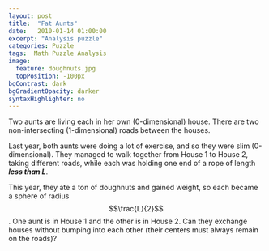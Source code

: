 ```yaml
---
layout: post
title:  "Fat Aunts"
date:   2010-01-14 01:00:00
excerpt: "Analysis puzzle"
categories: Puzzle
tags:  Math Puzzle Analysis
image:
  feature: doughnuts.jpg
  topPosition: -100px
bgContrast: dark
bgGradientOpacity: darker
syntaxHighlighter: no
---
```

Two aunts are living each in her own (0-dimensional) house. There are two non-intersecting (1-dimensional) roads between the houses.

Last year, both aunts were doing a lot of exercise, and so they were slim (0-dimensional). They managed to walk together from House 1 to House 2, taking different roads, while each was holding one end of a rope of length ***less than L***.

This year, they ate a ton of doughnuts and gained weight, so each became a sphere of radius $$\frac{L}{2}$$. One aunt is in House 1 and the other is in House 2. Can they exchange houses without bumping into each other (their centers must always remain on the roads)?